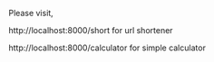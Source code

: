 Please visit,

http://localhost:8000/short    for url shortener

http://localhost:8000/calculator for simple calculator
